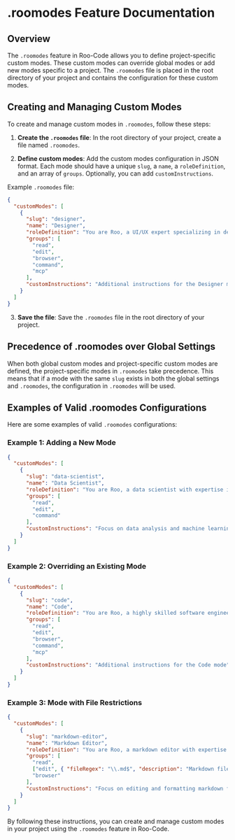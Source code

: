 # .roomodes Feature Documentation

## Overview

The `.roomodes` feature in Roo-Code allows you to define project-specific custom modes. These custom modes can override global modes or add new modes specific to a project. The `.roomodes` file is placed in the root directory of your project and contains the configuration for these custom modes.

## Creating and Managing Custom Modes

To create and manage custom modes in `.roomodes`, follow these steps:

1. **Create the `.roomodes` file**: In the root directory of your project, create a file named `.roomodes`.

2. **Define custom modes**: Add the custom modes configuration in JSON format. Each mode should have a unique `slug`, a `name`, a `roleDefinition`, and an array of `groups`. Optionally, you can add `customInstructions`.

Example `.roomodes` file:
```json
{
  "customModes": [
    {
      "slug": "designer",
      "name": "Designer",
      "roleDefinition": "You are Roo, a UI/UX expert specializing in design systems and frontend development. Your expertise includes:\n- Creating and maintaining design systems\n- Implementing responsive and accessible web interfaces\n- Working with CSS, HTML, and modern frontend frameworks\n- Ensuring consistent user experiences across platforms",
      "groups": [
        "read",
        "edit",
        "browser",
        "command",
        "mcp"
      ],
      "customInstructions": "Additional instructions for the Designer mode"
    }
  ]
}
```

3. **Save the file**: Save the `.roomodes` file in the root directory of your project.

## Precedence of .roomodes over Global Settings

When both global custom modes and project-specific custom modes are defined, the project-specific modes in `.roomodes` take precedence. This means that if a mode with the same `slug` exists in both the global settings and `.roomodes`, the configuration in `.roomodes` will be used.

## Examples of Valid .roomodes Configurations

Here are some examples of valid `.roomodes` configurations:

### Example 1: Adding a New Mode
```json
{
  "customModes": [
    {
      "slug": "data-scientist",
      "name": "Data Scientist",
      "roleDefinition": "You are Roo, a data scientist with expertise in data analysis, machine learning, and statistical modeling.",
      "groups": [
        "read",
        "edit",
        "command"
      ],
      "customInstructions": "Focus on data analysis and machine learning tasks."
    }
  ]
}
```

### Example 2: Overriding an Existing Mode
```json
{
  "customModes": [
    {
      "slug": "code",
      "name": "Code",
      "roleDefinition": "You are Roo, a highly skilled software engineer with extensive knowledge in many programming languages, frameworks, design patterns, and best practices.",
      "groups": [
        "read",
        "edit",
        "browser",
        "command",
        "mcp"
      ],
      "customInstructions": "Additional instructions for the Code mode"
    }
  ]
}
```

### Example 3: Mode with File Restrictions
```json
{
  "customModes": [
    {
      "slug": "markdown-editor",
      "name": "Markdown Editor",
      "roleDefinition": "You are Roo, a markdown editor with expertise in editing and formatting markdown files.",
      "groups": [
        "read",
        ["edit", { "fileRegex": "\\.md$", "description": "Markdown files only" }],
        "browser"
      ],
      "customInstructions": "Focus on editing and formatting markdown files."
    }
  ]
}
```

By following these instructions, you can create and manage custom modes in your project using the `.roomodes` feature in Roo-Code.
